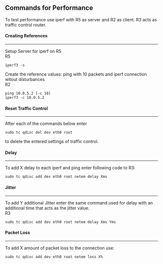 ## Commands for Performance
To test performance use iperf with R5 as server and R2 as client. R3 acts as traffic control router. 
#### Creating References
---
Setup Server for iperf on R5  
R5
```console
iperf3 -s
```
Create the reference values: ping with 10 packets and iperf connection witout disturbances  
R2
```console
ping 10.0.5.2 [-c 10]
iperf3 -c 10.0.5.2
```
#### Reset Traffic Control
---
After each of the commands below enter
```console
sudo tc qdisc del dev eth0 root
```
to delete the entered settings of traffic control.
#### Delay
---
To add X delay to each iperf and ping enter following code to R3:
```console
sudo tc qdisc add dev eth0 root netem delay Xms
```
#### Jitter
---
To add Y additional Jitter enter the same command used for delay with an additional time that acts as the jitter value.  
R3
```console
sudo tc qdisc add dev eth0 root netem delay Xms Yms
```
#### Packet Loss
---
To add X amount of packet loss to the connection use:
```console
sudo tc qdisc add dev eth0 root netem loss X%
```